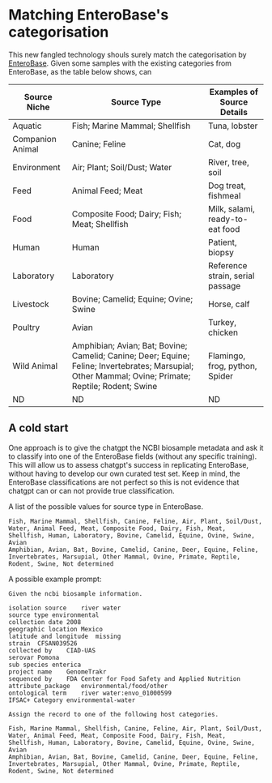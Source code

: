 # Matching EnteroBase's categorisation

This new fangled technology shouls surely match the categorisation by [EnteroBase](doc/metaparser.md). Given some samples with the existing 
categories from EnteroBase, as the table below shows, can 

| Source Niche   | Source Type                                      | Examples of Source Details    |
| -------------- | ------------------------------------------------ | ----------------------------- |
| Aquatic        | Fish; Marine Mammal; Shellfish                   | Tuna, lobster                 |
| Companion Animal | Canine; Feline                                  | Cat, dog                      |
| Environment    | Air; Plant; Soil/Dust; Water                     | River, tree, soil             |
| Feed           | Animal Feed; Meat                                | Dog treat, fishmeal           |
| Food           | Composite Food; Dairy; Fish; Meat; Shellfish     | Milk, salami, ready-to-eat food |
| Human          | Human                                            | Patient, biopsy               |
| Laboratory     | Laboratory                                       | Reference strain, serial passage |
| Livestock      | Bovine; Camelid; Equine; Ovine; Swine            | Horse, calf                   |
| Poultry        | Avian                                            | Turkey, chicken               |
| Wild Animal    | Amphibian; Avian; Bat; Bovine; Camelid; Canine; Deer; Equine; Feline; Invertebrates; Marsupial; Other Mammal; Ovine; Primate; Reptile; Rodent; Swine | Flamingo, frog, python, Spider |
| ND             | ND                                               | ND                            |

## A cold start

One approach is to give the chatgpt the NCBI biosample metadata and ask it to classify into one of the EnteroBase fields (without any specific training). This will allow us to assess chatgpt's 
success in replicating EnteroBase, without having to develop our own curated test set. Keep in mind, the EnteroBase classifications are not perfect so this is not evidence that chatgpt can or can not 
provide true classification. 

A list of the possible values for source type in EnteroBase.
```
Fish, Marine Mammal, Shellfish, Canine, Feline, Air, Plant, Soil/Dust, Water, Animal Feed, Meat, Composite Food, Dairy, Fish, Meat, Shellfish, Human, Laboratory, Bovine, Camelid, Equine, Ovine, Swine, Avian
Amphibian, Avian, Bat, Bovine, Camelid, Canine, Deer, Equine, Feline, Invertebrates, Marsupial, Other Mammal, Ovine, Primate, Reptile, Rodent, Swine, Not determined
```

A possible example prompt: 
```
Given the ncbi biosample information. 

isolation source	river water
source type	environmental
collection date	2008
geographic location	Mexico
latitude and longitude	missing
strain	CFSAN039526
collected by	CIAD-UAS
serovar	Pomona
sub species	enterica
project name	GenomeTrakr
sequenced by	FDA Center for Food Safety and Applied Nutrition
attribute_package	environmental/food/other
ontological term	river water:envo_01000599
IFSAC+ Category	environmental-water

Assign the record to one of the following host categories.

Fish, Marine Mammal, Shellfish, Canine, Feline, Air, Plant, Soil/Dust, Water, Animal Feed, Meat, Composite Food, Dairy, Fish, Meat, Shellfish, Human, Laboratory, Bovine, Camelid, Equine, Ovine, Swine, Avian
Amphibian, Avian, Bat, Bovine, Camelid, Canine, Deer, Equine, Feline, Invertebrates, Marsupial, Other Mammal, Ovine, Primate, Reptile, Rodent, Swine, Not determined

```

